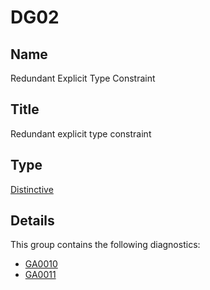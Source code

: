 # DG02

## Name

Redundant Explicit Type Constraint

## Title

Redundant explicit type constraint

## Type

[Distinctive](info.md)

## Details

This group contains the following diagnostics:

- [GA0010](../GA0010.md)
- [GA0011](../GA0011.md)
